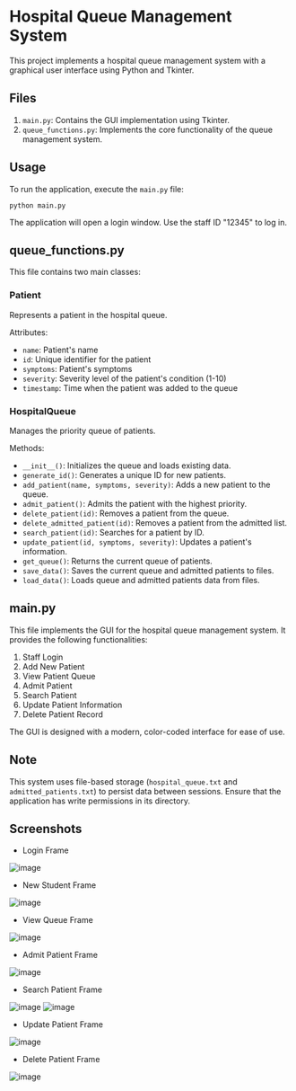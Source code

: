 # Hospital Queue Management System

This project implements a hospital queue management system with a graphical user interface using Python and Tkinter.

## Files

1. `main.py`: Contains the GUI implementation using Tkinter.
2. `queue_functions.py`: Implements the core functionality of the queue management system.

## Usage

To run the application, execute the `main.py` file:

```
python main.py
```

The application will open a login window. Use the staff ID "12345" to log in.

## queue_functions.py

This file contains two main classes:

### Patient

Represents a patient in the hospital queue.

Attributes:
- `name`: Patient's name
- `id`: Unique identifier for the patient
- `symptoms`: Patient's symptoms
- `severity`: Severity level of the patient's condition (1-10)
- `timestamp`: Time when the patient was added to the queue

### HospitalQueue

Manages the priority queue of patients.

Methods:
- `__init__()`: Initializes the queue and loads existing data.
- `generate_id()`: Generates a unique ID for new patients.
- `add_patient(name, symptoms, severity)`: Adds a new patient to the queue.
- `admit_patient()`: Admits the patient with the highest priority.
- `delete_patient(id)`: Removes a patient from the queue.
- `delete_admitted_patient(id)`: Removes a patient from the admitted list.
- `search_patient(id)`: Searches for a patient by ID.
- `update_patient(id, symptoms, severity)`: Updates a patient's information.
- `get_queue()`: Returns the current queue of patients.
- `save_data()`: Saves the current queue and admitted patients to files.
- `load_data()`: Loads queue and admitted patients data from files.

## main.py

This file implements the GUI for the hospital queue management system. It provides the following functionalities:

1. Staff Login
2. Add New Patient
3. View Patient Queue
4. Admit Patient
5. Search Patient
6. Update Patient Information
7. Delete Patient Record

The GUI is designed with a modern, color-coded interface for ease of use.

## Note

This system uses file-based storage (`hospital_queue.txt` and `admitted_patients.txt`) to persist data between sessions. Ensure that the application has write permissions in its directory.

## Screenshots
- Login Frame
  
![image](https://github.com/user-attachments/assets/451376be-448b-4aaa-aff5-05f1cc136953)

- New Student Frame
  
![image](https://github.com/user-attachments/assets/1043333d-8142-4a8f-9ab6-4077efa61c9d)

- View Queue Frame
  
![image](https://github.com/user-attachments/assets/355717f5-ebdb-4b58-9a79-a1611065a76e)

- Admit Patient Frame
  
![image](https://github.com/user-attachments/assets/979cc4cb-517e-4c1a-b496-bfba86ff12e7)

- Search Patient Frame
  
![image](https://github.com/user-attachments/assets/a75aac02-3341-411b-87fd-5cb8120969aa)
![image](https://github.com/user-attachments/assets/e9ef5109-8353-4da2-8ba4-5ab41d9378b8)

- Update Patient Frame
  
![image](https://github.com/user-attachments/assets/f8cd9e72-28be-4461-91f0-f4ec257db55c)

- Delete Patient Frame
  
![image](https://github.com/user-attachments/assets/063370ff-302e-4352-a7bb-6de7fa0e64c7)


